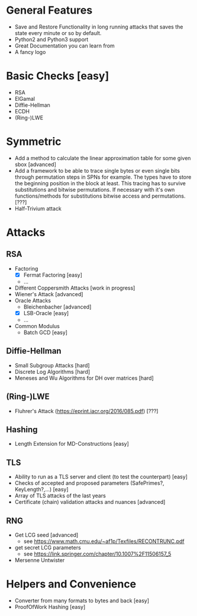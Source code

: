# General Features
- Save and Restore Functionality in long running attacks that saves the state
  every minute or so by default.
- Python2 and Python3 support
- Great Documentation you can learn from
- A fancy logo

# Basic Checks [easy]
- RSA
- ElGamal
- Diffie-Hellman
- ECDH
- (Ring-)LWE

# Symmetric

- Add a method to calculate the linear approximation table for some given sbox [advanced]
- Add a framework to be able to trace single bytes or even single bits through permutation steps in SPNs for example. The types have to store the beginning position in the block at least. This tracing has to survive substitutions and bitwise permutations. If necessary with it's own functions/methods for substitutions bitwise access and permutations. [???]
- Half-Trivium attack

# Attacks

## RSA
- Factoring
    - [x] Fermat Factoring [easy]
    - ...
- Different Coppersmith Attacks [work in progress]
- Wiener's Attack [advanced]
- Oracle Attacks
    - Bleichenbacher [advanced]
    - [x] LSB-Oracle [easy]
	- ...
- Common Modulus
    - Batch GCD [easy]

## Diffie-Hellman
- Small Subgroup Attacks [hard]
- Discrete Log Algorithms [hard]
- Meneses and Wu Algorithms for DH over matrices [hard]

## (Ring-)LWE
- Fluhrer's Attack (https://eprint.iacr.org/2016/085.pdf) [???]

## Hashing
- Length Extension for MD-Constructions [easy]

## TLS
- Ability to run as a TLS server and client (to test the counterpart) [easy]
- Checks of accepted and proposed parameters (SafePrimes?, KeyLength?,...) [easy]
- Array of TLS attacks of the last years
- Certificate (chain) validation attacks and nuances [advanced]

## RNG

- Get LCG seed [advanced]
  - see https://www.math.cmu.edu/~af1p/Texfiles/RECONTRUNC.pdf
- get secret LCG parameters
  - see https://link.springer.com/chapter/10.1007%2F11506157_5
- Mersenne Untwister

# Helpers and Convenience
- Converter from many formats to bytes and back [easy]
- ProofOfWork Hashing [easy]
